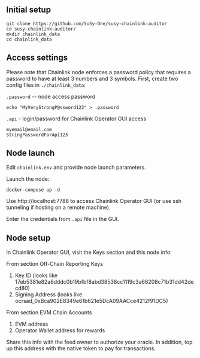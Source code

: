 
## Initial setup
```
git clone https://github.com/SuSy-One/susy-chainlink-auditor
cd susy-chainlink-auditor/
mkdir chainlink_data
cd chainlink_data
```
## Access settings

Please note that Chainlink node enforces a password policy that requires a password to have at least 3 numbers and 3 symbols.
First, create two config files in `./chainlink_data`:

`.password` -- node access password
```
echo "MyVeryStrongP@ssword123" > .password
```

`.api` - login/password for Chainlink Operator GUI access
```
myemail@email.com
StringPasswordForApi123
```

## Node launch
Edit `chainlink.env` and provide node launch parameters. 

Launch the node:
```
docker-compose up -d
```

Use http://localhost:7788 to access Chainlink Operator GUI (or use ssh tunneling if hosting on a remote machine).

Enter the credentials from `.api` file in the GUI.

## Node setup

In Chainlink Operator GUI, visit the Keys section and this node info:

From section Off-Chain Reporting Keys
1. Key ID (looks like 17eb5381e82a6dddc0b19bfbf8abd38538cc1119c3a68208c71b31dd42decd80)
2. Signing Address (looks like ocrsad_0xBca902E8349e61b621e5DcA09AACce4212f91DC5)

From section EVM Chain Accounts
1. EVM address
2. Operator Wallet address for rewards

Share this info with the feed owner to authorize your oracle. In addition, top up this address with the native token to pay for transactions.

